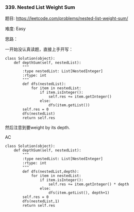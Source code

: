 ### 339. Nested List Weight Sum



题目:
<https://leetcode.com/problems/nested-list-weight-sum/>

难度:
Easy

思路：

一开始没认真读题，直接上手开写：

```
class Solution(object):
    def depthSum(self, nestedList):
        """
        :type nestedList: List[NestedInteger]
        :rtype: int
        """
        def dfs(nestedList):
        	for item in nestedList:
        		if item.isInteger():
        			self.res += item.getInteger()
        		else:
        			dfs(item.getList())
        self.res = 0
        dfs(nestedList)
        return self.res
```



然后注意到要weight by its depth.



AC

```
class Solution(object):
    def depthSum(self, nestedList):
        """
        :type nestedList: List[NestedInteger]
        :rtype: int
        """
        def dfs(nestedList,depth):
        	for item in nestedList:
        		if item.isInteger():
        			self.res += item.getInteger() * depth
        		else:
        			dfs(item.getList(), depth+1)
        self.res = 0
        dfs(nestedList,1)
        return self.res
```


